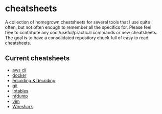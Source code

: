 # cheatsheets
A collection of homegrown cheatsheets for several tools that I use quite often, but not often enough to remember all the specifics for.
Please feel free to contribute any cool/useful/practical commands or new cheatsheets. The goal is to have a consolidated repository 
chuck full of easy to read cheatsheets. 

## Current cheatsheets
* [aws cli](https://github.com/nheijmans/cheatsheets/blob/master/awscli.md)
* [docker](https://github.com/nheijmans/cheatsheets/blob/master/docker.md)
* [encoding & decoding](https://github.com/nheijmans/cheatsheets/blob/master/encoding_decoding.md)
* [git](https://github.com/nheijmans/cheatsheets/blob/master/git.md)
* [iptables](https://github.com/nheijmans/cheatsheets/blob/master/iptables.md)
* [nfdump](https://github.com/nheijmans/cheatsheets/blob/master/nfdump.md)
* [vim](https://github.com/nheijmans/cheatsheets/blob/master/vim.md)
* [Wireshark](https://github.com/nheijmans/cheatsheets/blob/master/wireshark.md)
